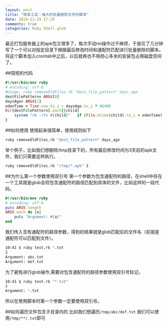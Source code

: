 ```yaml
---
layout: post
title: "效率工具：强大的批量删除文件的脚本"
date: 2014-11-29 17:29
comments: true
categories: Ruby Shell glob
---
```

最近打包服务器上的apk包又增多了，每次手动rm操作过于麻烦，于是花了几分钟写了一个可以对指定目录下根据最后修改时间和通配符匹配进行批量删除的脚本。将这个脚本加入crontab中之后，以后就再也不用担心多余的安装包占用磁盘空间了。
<!--more-->
##简短的代码
```ruby
#!/usr/bin/env ruby
# encoding: utf-8
#Usage: ruby removeOldFiles.rb "dest_file_pattern" days_ago
destFilePattern= ARGV[0]
daysAgo= ARGV[1]
edenTime = Time.now.to_i - daysAgo.to_i * 86400
Dir[destFilePattern].each{|child|
    system "rm -rfv #{child}"   if (File.mtime(child).to_i < edenTime)
}
```

##如何使用
使用起来很简单，使用规则如下  
```bash
ruby removeOldFiles.rb "dest_file_pattern" days_ago
```
举个例子，比如我们想删除/tmp目录下的，所有最后修改时间为3天前的apk文件，我们只需要这样执行。
```bash
ruby removeOldFiles.rb "/tmp/*.apk" 3 
```

##为什么第一个参数使用双引号
第一个参数为包含通配符的路径，在shell中存在一个工具就是glob会将包含通配符的路径匹配到具体的文件，比如这样的一段代码。
```ruby
#!/usr/bin/env ruby
# encoding: utf-8
puts ARGV.length
ARGV.each do |a|
    puts "Argument: #{a}"
end
```
我们传入含有通配符的路径参数，得到的结果就是glob匹配后的文件名（前提是通配符可以匹配到文件）。
```bash
10:41 $ ruby test.rb *.txt
2
Argument: abc.txt
Argument: def.txt
```
为了避免进行glob操作,需要对包含通配符的路径参数使用双引号标记。
```bash
10:41 $ ruby test.rb "*.txt"
1
Argument: *.txt
```
所以在使用脚本时第一个参数一定要使用双引号。

##如何遍历文件包含子目录内的
比如我们想遍历`/tmp/abc/def.txt` 我们可以使用`/tmp/**/.txt`即可
